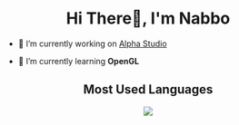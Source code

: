 <h1 align="center">Hi There👋, I'm Nabbo</h1>

- 🔭 I’m currently working on [Alpha Studio](https://github.com/UnNabbo/Alpha-Studio)

- 🌱 I’m currently learning **OpenGL**

<div align="center">
  <h2>Most Used Languages</h2>
<img src="https://github-readme-stats.vercel.app/api/top-langs/?username=UnNabbo&layout=compat&theme=onedark">
</div>
  
